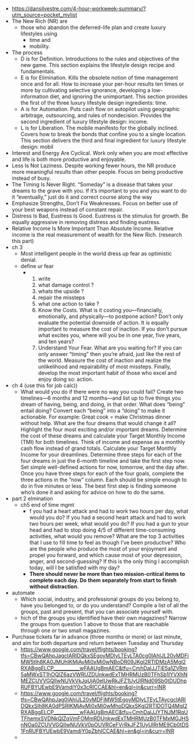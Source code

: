 - https://dansilvestre.com/4-hour-workweek-summary/?utm_source=pocket_mylist
- The New Rich (NR) are
	- those who abandon the deferred-life plan and create luxury lifestyles using
		- time and
		- mobility.
- The process
	- D is for Definition. Introductions to the rules and objectives of the new game. This section explains the lifestyle design recipe and fundamentals.
	- E is for Elimination. Kills the obsolete notion of time management once and for all. How to increase your per-hour results ten times or more by cultivating selective ignorance, developing a low-information diet, and ignoring the unimportant. This section provides the first of the three luxury lifestyle design ingredients: time.
	- A is for Automation. Puts cash flow on autopilot using geographic arbitrage, outsourcing, and rules of nondecision. Provides the second ingredient of luxury lifestyle design: income.
	- L is for Liberation. The mobile manifesto for the globally inclined. Covers how to break the bonds that confine you to a single location. This section delivers the third and final ingredient for luxury lifestyle design: mobil
- Interest and Energy Are Cyclical. Work only when you are most effective and life is both more productive and enjoyable.
- Less Is Not Laziness. Despite working fewer hours, the NR produce more meaningful results than other people. Focus on being productive instead of busy.
- The Timing Is Never Right. “Someday” is a disease that takes your dreams to the grave with you. If it’s important to you and you want to do it “eventually,” just do it and correct course along the way
- Emphasize Strengths, Don’t Fix Weaknesses. Focus on better use of your best weapons instead of constant repair.
- Distress Is Bad, Eustress Is Good. Eustress is the stimulus for growth. Be equally aggressive in removing distress and finding eustress.
- Relative Income Is More Important Than Absolute Income. Relative income is the real measurement of wealth for the New Rich. (research this part)
- ch 3
	- Most intelligent people in the world dress up fear as optimistic denial.
	- define ur fear
		- 1. write
		  2. what damage control ?
		  3. whats the upside ?
		  4. repair the missteps
		  5. what one action to take ?
		  6. Know the Costs. What is it costing you—financially, emotionally, and physically—to postpone action? Don’t only evaluate the potential downside of action. It is equally important to measure the cost of inaction. If you don’t pursue what excites you, where will you be in one year, five years, and ten years?
		  7. Understand Your Fear. What are you waiting for? If you can only answer “timing” then you’re afraid, just like the rest of the world. Measure the cost of inaction and realize the unlikelihood and repairability of most missteps. Finally, develop the most important habit of those who excel and enjoy doing so: action.
- ch 4 (use this for job calc))
	- What would you do if there were no way you could fail? Create two timelines—6 months and 12 months—and list up to five things you dream of having, being, and doing, in that order.
	  What does “being” entail doing? Convert each “being” into a “doing” to make it actionable. For example: Great cook = make Christmas dinner without help.
	  What are the four dreams that would change it all? Highlight the four most exciting and/or important dreams.
	  Determine the cost of these dreams and calculate your Target Monthly Income (TMI) for both timelines. Think of income and expense as a monthly cash flow instead of grand totals. Calculate your Target Monthly Income for your dreamlines.
	  Determine three steps for each of the four dreams in just the 6-month timeline and take the first step now. Set simple well-defined actions for now, tomorrow, and the day after. Once you have three steps for each of the four goals, complete the three actions in the “now” column. Each should be simple enough to do in five minutes or less. The best first step is finding someone who’s done it and asking for advice on how to do the same.
- part 2 elmination
	- ch5 end of time mgmt
		- f you had a heart attack and had to work two hours per day, what would you do? 
		  If you had a second heart attack and had to work two hours per week, what would you do?
		  If you had a gun to your head and had to stop doing 4/5 of different time-consuming activities, what would you remove?
		  What are the top 3 activities that I use to fill time to feel as though I’ve been productive?
		  Who are the people who produce the most of your enjoyment and propel you forward, and which cause most of your depression, anger, and second-guessing? 
		  If this is the only thing I accomplish today, will I be satisfied with my day?
		- **There should never be more than two mission-critical items to complete each day. Do them separately from start to finish without distraction.**
- automate
	- Which social, industry, and professional groups do you belong to, have you belonged to, or do you understand? Compile a list of all the groups, past and present, that you can associate yourself with.
	- hich of the groups you identified have their own magazines? Narrow the groups from question 1 above to those that are reachable through one or two small magazines.
- Purchase tickets far in advance (three months or more) or last minute, and aim for both departure and return between Tuesday and Thursday
	- https://www.google.com/travel/flights/booking?tfs=CBwQAhpJagcIARIDQkxSEgoyMDIyLTEyLTA0cg0IAhIJL20vMDFjMW5tIh8KA0JMUhIKMjAyMi0xMi0wNBoDR09JKgI2RTIDMzA5MgI2RXABggELCP___________wFAAUgBmAEC&tfu=CmhDalJJTjE5a1ZVRm5aMWxST1hOQlZ6azVWRUZDUnkwdExTMHRMUzB0TFhSb1lYVXhNMEZCUVVGQlIwNUVkVkJqUjA0elUwRkJFZ1UyUlRNd09Sb0tDUDhpRUFBYUEwbE9VamdjY0x3cRICCAE&hl=en&gl=in&curr=INR
	- https://www.google.com/travel/flights/booking?tfs=CBwQAhpJag0IAhIJL20vMDFjMW5tEgoyMDIyLTEyLTAycgcIARIDQkxSIh8KA0dPSRIKMjAyMi0xMi0wMhoDQkxSKgI2RTIDOTQ4MgI2RXABggELCP___________wFAAUgBmAEC&tfu=CmhDalJJYTNJM1RqUTFhemxSVDNkQlZqVmFOMmRDUnkwdExTMHRMUzB0TFMxMGJHSnNOa0ZCUVVGQlIwNUVkV0pOUVRCeFVrRkJFZ1UyUlRrME9Cb0tDS1FnRUFBYUEwbE9VamdjY0pZbhICCAE&hl=en&gl=in&curr=INR
	-